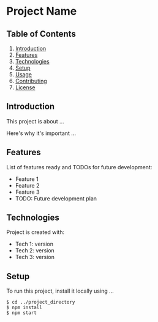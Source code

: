 # Project Name

## Table of Contents
1. [Introduction](#introduction)
2. [Features](#features)
3. [Technologies](#technologies)
4. [Setup](#setup)
5. [Usage](#usage)
6. [Contributing](#contributing)
7. [License](#license)

## Introduction
This project is about ...

Here's why it's important ...

## Features
List of features ready and TODOs for future development:
* Feature 1
* Feature 2
* Feature 3
* TODO: Future development plan

## Technologies
Project is created with:
* Tech 1: version
* Tech 2: version
* Tech 3: version

## Setup
To run this project, install it locally using ...

```shell
$ cd ../project_directory
$ npm install
$ npm start
